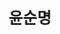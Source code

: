 ---
layout: hubs
key: Q56526162
title: 윤순명
name: 윤순명
description: 오당 윤영선의 자녀
score: 0.00043772474748117403
degree: 4
---